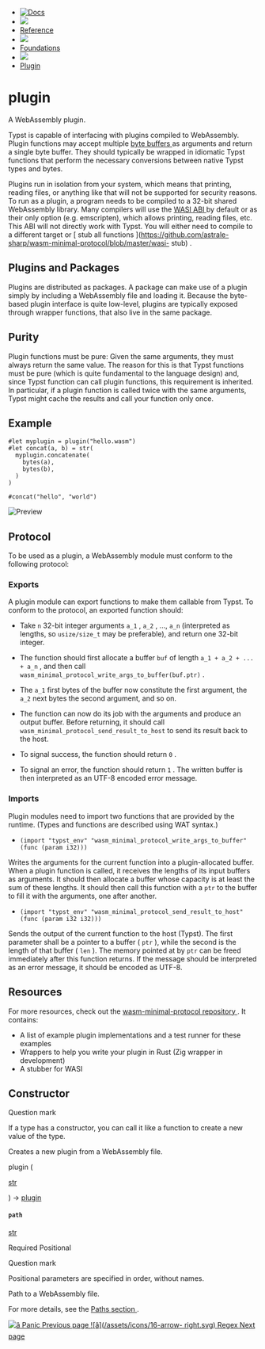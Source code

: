   * [ ![Docs](/assets/icons/16-docs-dark.svg) ](/docs)
  * ![](/assets/icons/16-arrow-right.svg)
  * [ Reference ](/docs/reference/)
  * ![](/assets/icons/16-arrow-right.svg)
  * [ Foundations ](/docs/reference/foundations/)
  * ![](/assets/icons/16-arrow-right.svg)
  * [ Plugin ](/docs/reference/foundations/plugin/)

#  plugin

A WebAssembly plugin.

Typst is capable of interfacing with plugins compiled to WebAssembly. Plugin
functions may accept multiple [ byte buffers
](/docs/reference/foundations/bytes/) as arguments and return a single byte
buffer. They should typically be wrapped in idiomatic Typst functions that
perform the necessary conversions between native Typst types and bytes.

Plugins run in isolation from your system, which means that printing, reading
files, or anything like that will not be supported for security reasons. To
run as a plugin, a program needs to be compiled to a 32-bit shared WebAssembly
library. Many compilers will use the [ WASI ABI ](https://wasi.dev/) by
default or as their only option (e.g. emscripten), which allows printing,
reading files, etc. This ABI will not directly work with Typst. You will
either need to compile to a different target or [ stub all functions
](https://github.com/astrale-sharp/wasm-minimal-protocol/blob/master/wasi-
stub) .

##  Plugins and Packages

Plugins are distributed as packages. A package can make use of a plugin simply
by including a WebAssembly file and loading it. Because the byte-based plugin
interface is quite low-level, plugins are typically exposed through wrapper
functions, that also live in the same package.

##  Purity

Plugin functions must be pure: Given the same arguments, they must always
return the same value. The reason for this is that Typst functions must be
pure (which is quite fundamental to the language design) and, since Typst
function can call plugin functions, this requirement is inherited. In
particular, if a plugin function is called twice with the same arguments,
Typst might cache the results and call your function only once.

##  Example

    
    
    #let myplugin = plugin("hello.wasm")
    #let concat(a, b) = str(
      myplugin.concatenate(
        bytes(a),
        bytes(b),
      )
    )
    
    #concat("hello", "world")
    

![Preview](/assets/docs/Vj65tyYDxxD3OHZUaiQ94QAAAAAAAAAA.png)

##  Protocol

To be used as a plugin, a WebAssembly module must conform to the following
protocol:

###  Exports

A plugin module can export functions to make them callable from Typst. To
conform to the protocol, an exported function should:

  * Take ` n ` 32-bit integer arguments ` a_1 ` , ` a_2 ` , ..., ` a_n ` (interpreted as lengths, so ` usize/size_t ` may be preferable), and return one 32-bit integer. 

  * The function should first allocate a buffer ` buf ` of length ` a_1 + a_2 + ... + a_n ` , and then call ` wasm_minimal_protocol_write_args_to_buffer(buf.ptr) ` . 

  * The ` a_1 ` first bytes of the buffer now constitute the first argument, the ` a_2 ` next bytes the second argument, and so on. 

  * The function can now do its job with the arguments and produce an output buffer. Before returning, it should call ` wasm_minimal_protocol_send_result_to_host ` to send its result back to the host. 

  * To signal success, the function should return ` 0 ` . 

  * To signal an error, the function should return ` 1 ` . The written buffer is then interpreted as an UTF-8 encoded error message. 

###  Imports

Plugin modules need to import two functions that are provided by the runtime.
(Types and functions are described using WAT syntax.)

  * ` (import "typst_env" "wasm_minimal_protocol_write_args_to_buffer" (func (param i32))) `

Writes the arguments for the current function into a plugin-allocated buffer.
When a plugin function is called, it  receives the lengths  of its input
buffers as arguments. It should then allocate a buffer whose capacity is at
least the sum of these lengths. It should then call this function with a ` ptr
` to the buffer to fill it with the arguments, one after another.

  * ` (import "typst_env" "wasm_minimal_protocol_send_result_to_host" (func (param i32 i32))) `

Sends the output of the current function to the host (Typst). The first
parameter shall be a pointer to a buffer ( ` ptr ` ), while the second is the
length of that buffer ( ` len ` ). The memory pointed at by ` ptr ` can be
freed immediately after this function returns. If the message should be
interpreted as an error message, it should be encoded as UTF-8.

##  Resources

For more resources, check out the [ wasm-minimal-protocol repository
](https://github.com/astrale-sharp/wasm-minimal-protocol) . It contains:

  * A list of example plugin implementations and a test runner for these examples 
  * Wrappers to help you write your plugin in Rust (Zig wrapper in development) 
  * A stubber for WASI 

##  Constructor

Question mark

If a type has a constructor, you can call it like a function to create a new
value of the type.

Creates a new plugin from a WebAssembly file.

plugin  (

[ str ](/docs/reference/foundations/str/)

)  -> [ plugin ](/docs/reference/foundations/plugin/)

####  ` path `

[ str ](/docs/reference/foundations/str/)

Required  Positional

Question mark

Positional parameters are specified in order, without names.

Path to a WebAssembly file.

For more details, see the [ Paths section ](/docs/reference/syntax/#paths) .

[ ![â](/assets/icons/16-arrow-right.svg) Panic  Previous page
](/docs/reference/foundations/panic/) [ ![â](/assets/icons/16-arrow-
right.svg) Regex  Next page  ](/docs/reference/foundations/regex/)

